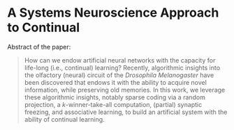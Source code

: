 # A Systems Neuroscience Approach to Continual 

Abstract of the paper: 

>How can we endow artificial neural networks with the capacity for life-long (i.e., continual) learning? Recently, algorithmic insights into the olfactory (neural) circuit of the *Drosophila Melanogaster* have been discovered that endows it with the ability to acquire novel information, while preserving old memories. In this work, we leverage these algorithmic insights, notably sparse coding via a random projection, a $k$-winner-take-all computation, (partial) synaptic freezing, and associative learning, to build an artificial system with the ability of continual learning.
